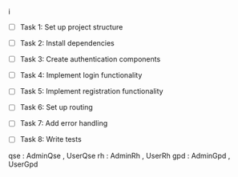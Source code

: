 i
- [ ] Task 1: Set up project structure
- [ ] Task 2: Install dependencies
- [ ] Task 3: Create authentication components
- [ ] Task 4: Implement login functionality
- [ ] Task 5: Implement registration functionality
- [ ] Task 6: Set up routing
- [ ] Task 7: Add error handling
- [ ] Task 8: Write tests



qse : AdminQse  , UserQse
rh  : AdminRh   , UserRh
gpd : AdminGpd  , UserGpd 